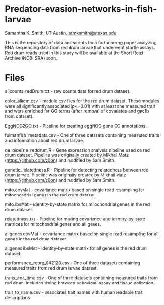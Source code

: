 # Predator-evasion-networks-in-fish-larvae
Samantha K. Smith, UT Austin, samksmith@utexas.edu

This is the repository of data and scripts for a forthcoming paper analyzing RNA sequencing data from red drum larvae that underwent startle assays. Red drum reads used in this study will be available at the Short Read Archive (NCBI SRA) soon.

# Files

allcounts_redDrum.txt - raw counts data for red drum dataset.

color_allrem.csv - module csv files for the red drum dataset. These modules were all significantly associated (p<=0.01) with at least one measured trait and were enriched for GO terms (after removal of covariates and gpc1b from dataset).

EggNOG2GO.txt - Pipeline for creating eggNOG gene GO annotations.

fuimanfish_metadata.csv - One of three datasets containing measured traits and information about red drum larvae.

ge_pipeline_reddrum.R - Gene expression analysis pipeline used on red drum dataset. Pipeline was originally created by Mikhail Matz (https://github.com/z0on) and modified by Sam Smith.

genetic_relatedness.R - Pipeline for detecting relatedness between red drum larvae. Pipeline was originally created by Mikhail Matz (https://github.com/z0on) and modified by Sam Smith.

mito.covMat - covariance matrix based on single read resampling for mitochondrial genes in the red drum dataset.

mito.ibsMat - identity-by-state matrix for mitochondrial genes in the red drum dataset.

relatedness.txt - Pipeline for making covariance and identity-by-state matrices for mitochondrial genes and all genes.

allgenes.covMat - covariance matrix based on single read resampling for all genes in the red drum dataset.

allgenes.ibsMat - identity-by-state matrix for all genes in the red drum dataset.

performance_reorg_042120.csv - One of three datasets containing measured traits from red drum larvae dataset.

traits_and_time.csv - One of three datasets containing measured traits from red drum. Includes timing between behavioral assay and tissue collection.

trait_to_name.csv - associates trait names with human readable trait descriptions
